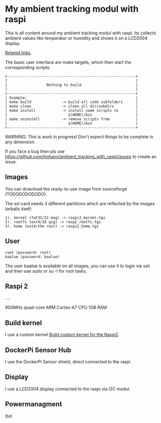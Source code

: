 My ambient tracking modul with raspi
====================================

This is all content around my ambient tracking modul with raspi. Its collects ambient values like temperatur or humidity and shows it on a LCD2004 display.

[Related links](Documentation/links.md).

The basic user interface are make targets, which then start the corresponding scripts:

    +-----------------------------------------------------------+
    |                                                           |
    |                  Nothing to build                         |
    |                                                           |
    +-----------------------------------------------------------+
    | Example:                                                  |
    | make build              -> build all code subfolders      |
    | make clean              -> clean all dir/subdirs          |
    | make install            -> install some scripts to        |
    |                            $(HOME)/bin                    |
    | make uninstall          -> remove scripts from            |
    |                            $(HOME)/bin                    |
    +-----------------------------------------------------------+

WARNING: This is work in progress! Don't expect things to be complete in any dimension.

If you face a bug then pls use https://github.com/tjohann/ambient_tracking_with_raspi/issues to create an issue.


Images
------

You can download the ready-to-use image from sourceforge (TODODODODODO).

The sd-card needs 3 different partitions which are reflected by the images tarballs itself:

	1). kernel (fat32/32 meg) -> raspi2_kernel.tgz
	2). rootfs (ext4/10 gig) -> rasp2_rootfs.tgz
	3). home (ext4/the rest) -> raspi2_home.tgz


User
----

    root (password: root)
    baalue (password: baalue)

The user baalue is available on all images, you can use it to login via ssh and then use sudo or su -l for root tasks.


Raspi 2
-------

....

900MHz quad-core ARM Cortex-A7 CPU
1GB RAM


Build kernel
------------

I use a custom kernel [Build custom kernel for the Raspi2](Documentation/howto_kernel.txt).


DockerPi Sensor Hub
-------------------

I use the DockerPi Sensor shield, direct connected to the raspi


Display
-------

I use a LCD2004 display connected to the raspi via I2C modul.


Powermanagment
--------------

tbd


